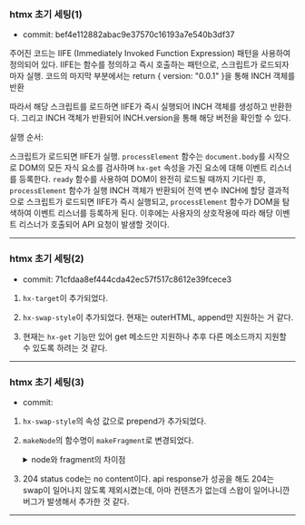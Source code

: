 ### htmx 초기 세팅(1)

- commit: bef4e112882abac9e37570c16193a7e540b3df37

주어진 코드는 IIFE (Immediately Invoked Function Expression) 패턴을 사용하여 정의되어 있다.
IIFE는 함수를 정의하고 즉시 호출하는 패턴으로, 스크립트가 로드되자마자 실행.
코드의 마지막 부분에서는 return { version: "0.0.1" }을 통해 INCH 객체를 반환

따라서 해당 스크립트를 로드하면 IIFE가 즉시 실행되어 INCH 객체를 생성하고 반환한다. 그리고 INCH 객체가 반환되어 INCH.version을 통해 해당 버전을 확인할 수 있다.

실행 순서:

스크립트가 로드되면 IIFE가 실행.
<code>processElement</code> 함수는 <code>document.body</code>를 시작으로 DOM의 모든 자식 요소를 검사하며 <code>hx-get</code> 속성을 가진 요소에 대해 이벤트 리스너를 등록한다.
<code>ready</code> 함수를 사용하여 DOM이 완전히 로드될 때까지 기다린 후, <code>processElement</code> 함수가 실행
INCH 객체가 반환되어 전역 변수 INCH에 할당
결과적으로 스크립트가 로드되면 IIFE가 즉시 실행되고, <code>processElement</code> 함수가 DOM을 탐색하여 이벤트 리스너를 등록하게 된다. 이후에는 사용자의 상호작용에 따라 해당 이벤트 리스너가 호출되어 API 요청이 발생할 것이다.

<hr />

### htmx 초기 세팅(2)

- commit: 71cfdaa8ef444cda42ec57f517c8612e39fcece3

1. <code>hx-target</code>이 추가되었다.

2. <code>hx-swap-style</code>이 추가되었다.
   현재는 outerHTML, append만 지원하는 거 같다.

3. 현재는 <code>hx-get</code> 기능만 있어 get 메소드만 지원하나
   추후 다른 메소드까지 지원할 수 있도록 하려는 것 같다.

<hr />

### htmx 초기 세팅(3)

- commit:

1. <code>hx-swap-style</code>의 속성 값으로 prepend가 추가되었다.
2. <code>makeNode</code>의 함수명이 <code>makeFragment</code>로 변경되었다.
   <details>
      <summary>node와 fragment의 차이점</summary>
      - node
         DOM에서 모든 노드의 기본 인터페이스를 나타낸다. 단순한 Text도 하나의 node이다.
         `<p>이것은 <strong>텍스트</strong>입니다.</p>`에서 `텍스트`,`입니다.`가 Text 노드이다.
         즉, 좀 더 포괄적인 의미가 된다.
      - fragment
         fragment는 HTMLElement의 집합이다.

   즉, 해당 함수명을 좀 더 명시적으로 fragment를 만든다는 의미를 내포하기 위해 변경한 것이다.
   </details>

3. 204 status code는 no content이다. api response가 성공을 해도 204는 swap이 일어나지 않도록 제외시켰는데, 아마 컨텐츠가 없는데 스왑이 일어나니깐 버그가 발생해서 추가한 것 같다.

<hr />
